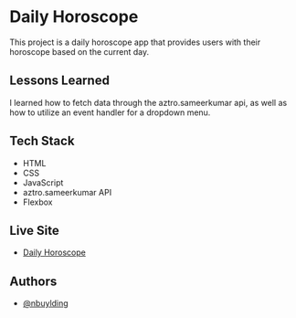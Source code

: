 # Daily Horoscope

This project is a daily horoscope app that provides users with their horoscope based on the current day.

## Lessons Learned

I learned how to fetch data through the aztro.sameerkumar api, as well as how to utilize an event handler for a dropdown menu.

## Tech Stack

-   HTML
-   CSS
-   JavaScript
-   aztro.sameerkumar API
-   Flexbox

## Live Site

-   [Daily Horoscope]()

## Authors

-   [@nbuylding](https://github.com/nbuylding)

